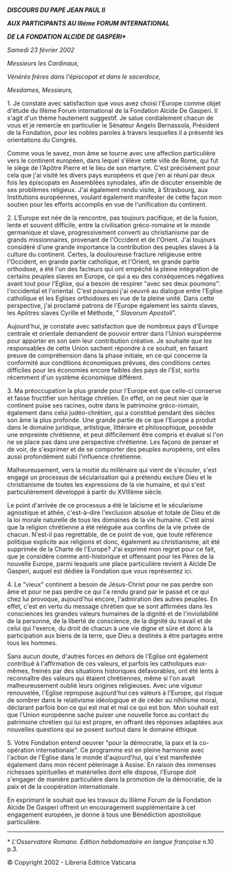 ***DISCOURS DU PAPE JEAN PAUL II***

***AUX PARTICIPANTS AU IIIéme FORUM INTERNATIONAL***

***DE LA FONDATION ALCIDE DE GASPERI\****

*Samedi 23 février 2002*

*Messieurs les Cardinaux,*

*Vénérés frères dans l'épiscopat et dans le sacerdoce,*

*Mesdames, Messieurs,*

1\. Je constate avec satisfaction que vous avez choisi l'Europe comme objet d'étude du IIIème Forum international de la Fondation Alcide De Gasperi. Il s'agit d'un thème hautement suggestif. Je salue cordialement chacun de vous et je remercie en particulier le Sénateur Angelo Bernassola, Président de la Fondation, pour les nobles paroles à travers lesquelles il a présenté les orientations du Congrès.

Comme vous le savez, mon âme se tourne avec une affection particulière vers le continent européen, dans lequel s'élève cette ville de Rome, qui fut le siège de l'Apôtre Pierre et le lieu de son martyre. C'est précisément pour cela que j'ai visité les divers pays européens et que j'en ai réuni par deux fois les épiscopats en Assemblées synodales, afin de discuter ensemble de ses problèmes religieux. J'ai également rendu visite, à Strasbourg, aux Institutions européennes, voulant également manifester de cette façon mon soutien pour les efforts accomplis en vue de l'unification du continent.

2\. L'Europe est née de la rencontre, pas toujours pacifique, et de la fusion, lente et souvent difficile, entre la civilisation gréco-romaine et le monde germanique et slave, progressivement converti au christianisme par de grands missionnaires, provenant de l'Occident et de l'Orient. J'ai toujours considéré d'une grande importance la contribution des peuples slaves à la culture du continent. Certes, la douloureuse fracture religieuse entre l'Occident, en grande partie catholique, et l'Orient, en grande partie orthodoxe, a été l'un des facteurs qui ont empêché la pleine intégration de certains peuples slaves en Europe, ce qui a eu des conséquences négatives avant tout pour l'Eglise, qui a besoin de respirer "avec ses deux poumons":  l'occidental et l'oriental. C'est pourquoi j'ai oeuvré au dialogue entre l'Eglise catholique et les Eglises orthodoxes en vue de la pleine unité. Dans cette perspective, j'ai proclamé patrons de l'Europe également les saints slaves, les Apôtres slaves Cyrille et Méthode, " *Slavorum Apostoli*".

Aujourd'hui, je constate avec satisfaction que de nombreux pays d'Europe centrale et orientale demandent de pouvoir entrer dans l'Union européenne pour apporter en son sein leur contribution créative. Je souhaite que les responsables de cette Union sachent répondre à ce souhait, en faisant preuve de compréhension dans la phase initiale, en ce qui concerne la conformité aux conditions économiques prévues, des conditions certes difficiles pour les économies encore faibles des pays de l'Est, sortis récemment d'un système économique différent.

3\. Ma préoccupation la plus grande pour l'Europe est que celle-ci conserve et fasse fructifier son héritage chrétien. En effet, on ne peut nier que le continent puise ses racines, outre dans le patrimoine gréco-romain, également dans celui judéo-chrétien, qui a constitué pendant des siècles son âme la plus profonde. Une grande partie de ce que l'Europe a produit dans le domaine juridique, artistique, littéraire et philosophique, possède une empreinte chrétienne, et peut difficilement être compris et évalué si l'on ne se place pas dans une perspective chrétienne. Les façons de penser et de voir, de s'exprimer et de se comporter des peuples européens, ont elles aussi profondément subi l'influence chrétienne.

Malheureusement, vers la moitié du millénaire qui vient de s'écouler, s'est engagé un processus de sécularisation qui a prétendu exclure Dieu et le christianisme de toutes les expressions de la vie humaine, et qui s'est particulièrement développé à partir du XVIIIème siècle.

Le point d'arrivée de ce processus a été le laïcisme et le sécularisme agnostique et athée, c'est-à-dire l'exclusion absolue et totale de Dieu et de la loi morale naturelle de tous les domaines de la vie humaine. C'est ainsi que la religion chrétienne a été reléguée aux confins de la vie privée de chacun. N'est-il pas regrettable, de ce point de vue, que toute référence politique explicite aux religions et donc, également au christianisme, ait été supprimée de la Charte de l'Europe? J'ai exprimé mon regret pour ce fait, que je considère comme anti-historique et offensant pour les Pères de la nouvelle Europe, parmi lesquels une place particulière revient à Alcide De Gasperi, auquel est dédiée la Fondation que vous représentez ici.

4\. Le "vieux" continent a besoin de Jésus-Christ pour ne pas perdre son âme et pour ne pas perdre ce qui l'a rendu grand par le passé et ce qui chez lui provoque, aujourd'hui encore, l'admiration des autres peuples. En effet, c'est en vertu du message chrétien que se sont affirmées dans les consciences les grandes valeurs humaines de la dignité et de l'inviolabilité de la personne, de la liberté de conscience, de la dignité du travail et de celui qui l'exerce, du droit de chacun à une vie digne et sûre et donc à la participation aux biens de la terre, que Dieu a destinés à être partagés entre tous les hommes.

Sans aucun doute, d'autres forces en dehors de l'Eglise ont également contribué à l'affirmation de ces valeurs, et parfois les catholiques eux-mêmes, freinés par des situations historiques défavorables, ont été lents à reconnaître des valeurs qui étaient chrétiennes, même si l'on avait malheureusement oublié leurs origines religieuses. Avec une vigueur renouvelée, l'Eglise repropose aujourd'hui ces valeurs à l'Europe, qui risque de sombrer dans le relativisme idéologique et de céder au nihilisme moral, déclarant parfois bon ce qui est mal et mal ce qui est bon. Mon souhait est que l'Union européenne sache puiser une nouvelle force au contact du patrimoine chrétien qui lui est propre, en offrant des réponses adaptées aux nouvelles questions qui se posent surtout dans le domaine éthique.

5\. Votre Fondation entend oeuvrer "pour la démocratie, la paix et la co-opération internationale". Ce programme est en pleine harmonie avec l'action de l'Eglise dans le monde d'aujourd'hui, qui s'est manifestée également dans mon récent pèlerinage à Assise. En raison des immenses richesses spirituelles et matérielles dont elle dispose, l'Europe doit s'engager de manière particulière dans la promotion de la démocratie, de la paix et de la coopération internationale.

En exprimant le souhait que les travaux du IIIème Forum de la Fondation Alcide De Gasperi offrent un encouragement supplémentaire à cet engagement européen, je donne à tous une Bénédiction apostolique particulière.

* * *

\* *L'Osservatore Romano. Edition hebdomadaire en langue française* n.10 p.3.

© Copyright 2002 - Libreria Editrice Vaticana